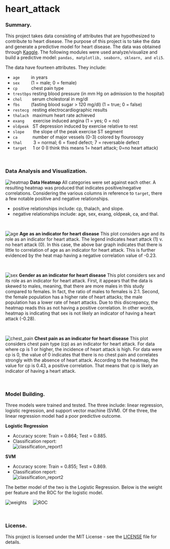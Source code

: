 # heart_attack

### Summary.
This project takes data consisting of attributes that are hypothesized to contribute to heart disease.  The purpose of this project is to take the data and generate a predictive model for heart disease.  The data was obtained through [Kaggle](https://www.kaggle.com/ronitf/heart-disease-uci).  The following modules were used analyze/visualize and build a predictive model: ```pandas, matplotlib, seaborn, sklearn, and eli5```.

The data have fourteen attributes.  They include:
 - `age` &nbsp; &nbsp; &nbsp; &nbsp; in years
 - `sex` &nbsp; &nbsp; &nbsp; &nbsp; (1 = male; 0 = female)
 - `cp` &nbsp; &nbsp; &nbsp; &nbsp; &nbsp; chest pain type
 - `trestbps` resting blood pressure (in mm Hg on admission to the hospital)
 - `chol` &nbsp; &nbsp; &nbsp; &nbsp;serum cholestoral in mg/dl
 - `fbs` &nbsp; &nbsp; &nbsp; &nbsp; (fasting blood sugar > 120 mg/dl) (1 = true; 0 = false)
 - `restecg` &nbsp; resting electrocardiographic results
 - `thalach` &nbsp; maximum heart rate achieved
 - `exang` &nbsp; &nbsp; &nbsp; exercise induced angina (1 = yes; 0 = no)
 - `oldpeak` &nbsp; ST depression induced by exercise relative to rest
 - `slope` &nbsp; &nbsp; &nbsp; the slope of the peak exercise ST segment
 - `ca` &nbsp; &nbsp; &nbsp; &nbsp; &nbsp; &nbsp;number of major vessels (0-3) colored by flourosopy
 - `thal` &nbsp; &nbsp; &nbsp; &nbsp; 3 = normal; 6 = fixed defect; 7 = reversable defect
 - `target` &nbsp; &nbsp; 1 or 0 (I think this means 1= heart attack; 0=no heart attack)
 
 <br />
 
 ### Data Analysis and Visualization.
 
 ![heatmap](https://github.com/knishina/heart_attack/blob/master/Images/01.png)
 <b>Data Heatmap</b>
All categories were set against each other.  A resulting heatmap was produced that indicates positive/negative correlations.  Considering the various columns in reference to `target`, there a few notable positive and negative relationships.
- positive relationships include: cp, thalach, and slope. 
- negative relationships include: age, sex, exang, oldpeak, ca, and thal.

<br />

![age](https://github.com/knishina/heart_attack/blob/master/Images/02.png)
<b>Age as an indicator for heart disease</b>
This plot considers age and its role as an indicator for heart attack. The legend indicates heart attack (1) v. no heart attack (0). In this case, the above bar graph indicates that there is little to correlation of age as an indicator for heart attack. This is further evidenced by the heat map having a negative correlation value of -0.23.

<br />

![sex](https://github.com/knishina/heart_attack/blob/master/Images/03.png)
<b> Gender as an indicator for heart disease</b>
This plot considers sex and its role as an indicator for heart attack. First, it appears that the data is skewed to males, meaning, that there are more males in this study compared to females. In fact, the ratio of males to females is 2:1. Second, the female population has a higher rate of heart attacks; the male population has a lower rate of heart attacks. Due to this discrepancy, the heatmap reads this as not having a positive correlation. In other words, heatmap is indicating that sex is not likely an indicator of having a heart attack (-0.28).

<br />

![chest_pain](https://github.com/knishina/heart_attack/blob/master/Images/04.png)
<b>Chest pain as an indicator for heart disease</b>
This plot considers chest pain type (cp) as an indicator for heart attack. For data where cp is 1 or higher, the incidence of heart attack is high. For data were cp is 0, the value of 0 indicates that there is no chest pain and correlates strongly with the absence of heart attack. According to the heatmap, the value for cp is 0.43, a positive correlation. That means that cp is likely an indicator of having a heart attack.

<br />

### Model Building.
Three models were trained and tested.  The three include: linear regression, logistic regression, and support vector machine (SVM).  Of the three, the linear regression model had a poor predictive outcome.

<b>Logistic Regression</b>
- Accuracy score: Train = 0.864; Test = 0.885.  
- Classification report: <br/>
![classification_report1](https://github.com/knishina/heart_attack/blob/master/Images/05.png)

<b>SVM</b>
- Accuracy score: Train = 0.855; Test = 0.869.
- Classification report: <br/>
![classification_report2](https://github.com/knishina/heart_attack/blob/master/Images/06.png)

The better model of the two is the Logistic Regression.  Below is the weight per feature and the ROC for the logistic model.

![weights](https://github.com/knishina/heart_attack/blob/master/Images/07.png) &nbsp; &nbsp; ![ROC](https://github.com/knishina/heart_attack/blob/master/Images/08.png)

<br />

### License.
This project is licensed under the MIT License - see the [LICENSE](https://github.com/knishina/heart_attack/blob/master/LICENSE) file for details.

